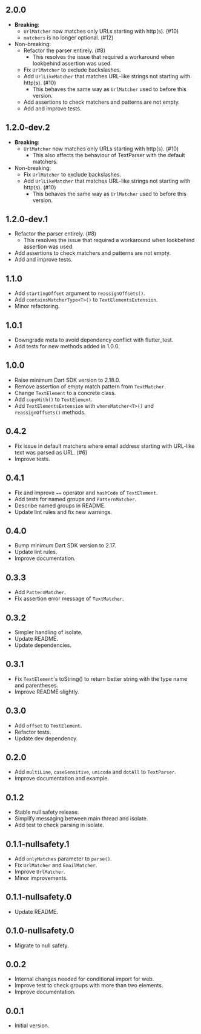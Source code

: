 ## 2.0.0

- **Breaking**:
    - `UrlMatcher` now matches only URLs starting with http(s). (#10)
    - `matchers` is no longer optional. (#12)
- Non-breaking:
    - Refactor the parser entirely. (#8)
        - This resolves the issue that required a workaround when lookbehind assertion was used.
    - Fix `UrlMatcher` to exclude backslashes.
    - Add `UrlLikeMatcher` that matches URL-like strings not starting with http(s). (#10)
        - This behaves the same way as `UrlMatcher` used to before this version.
    - Add assertions to check matchers and patterns are not empty.
    - Add and improve tests.

## 1.2.0-dev.2

- **Breaking**:
    - `UrlMatcher` now matches only URLs starting with http(s). (#10)
        - This also affects the behaviour of TextParser with the default matchers.
- Non-breaking:
    - Fix `UrlMatcher` to exclude backslashes.
    - Add `UrlLikeMatcher` that matches URL-like strings not starting with http(s). (#10)
        - This behaves the same way as `UrlMatcher` used to before this version.

## 1.2.0-dev.1

- Refactor the parser entirely. (#8)
    - This resolves the issue that required a workaround when lookbehind assertion was used.
- Add assertions to check matchers and patterns are not empty.
- Add and improve tests.

## 1.1.0

- Add `startingOffset` argument to `reassignOffsets()`.
- Add `containsMatcherType<T>()` to `TextElementsExtension`.
- Minor refactoring.

## 1.0.1

- Downgrade meta to avoid dependency conflict with flutter_test.
- Add tests for new methods added in 1.0.0.

## 1.0.0

- Raise minimum Dart SDK version to 2.18.0.
- Remove assertion of empty match pattern from `TextMatcher`.
- Change `TextElement` to a concrete class.
- Add `copyWith()` to `TextElement`.
- Add `TextElementsExtension` with `whereMatcher<T>()` and `reassignOffsets()` methods.

## 0.4.2

- Fix issue in default matchers where email address starting with URL-like text was parsed as URL. (#6)
- Improve tests.

## 0.4.1

- Fix and improve `==` operator and `hashCode` of `TextElement`.
- Add tests for named groups and `PatternMatcher`.
- Describe named groups in README.
- Update lint rules and fix new warnings.

## 0.4.0

- Bump minimum Dart SDK version to 2.17.
- Update lint rules.
- Improve documentation.

## 0.3.3

- Add `PatternMatcher`.
- Fix assertion error message of `TextMatcher`.

## 0.3.2

- Simpler handling of isolate.
- Update README.
- Update dependencies.

## 0.3.1

- Fix `TextElement`'s toString() to return better string with the type name and parentheses.
- Improve README slightly.

## 0.3.0

- Add `offset` to `TextElement`.
- Refactor tests.
- Update dev dependency.

## 0.2.0

- Add `multiLine`, `caseSensitive`, `unicode` and `dotAll` to `TextParser`.
- Improve documentation and example.

## 0.1.2

- Stable null safety release.
- Simplify messaging between main thread and isolate.
- Add test to check parsing in isolate.

## 0.1.1-nullsafety.1

- Add `onlyMatches` parameter to `parse()`. 
- Fix `UrlMatcher` and `EmailMatcher`.
- Improve `UrlMatcher`.
- Minor improvements.

## 0.1.1-nullsafety.0

- Update README.

## 0.1.0-nullsafety.0

- Migrate to null safety.

## 0.0.2

- Internal changes needed for conditional import for web.
- Improve test to check groups with more than two elements.
- Improve documentation.

## 0.0.1

- Initial version.
